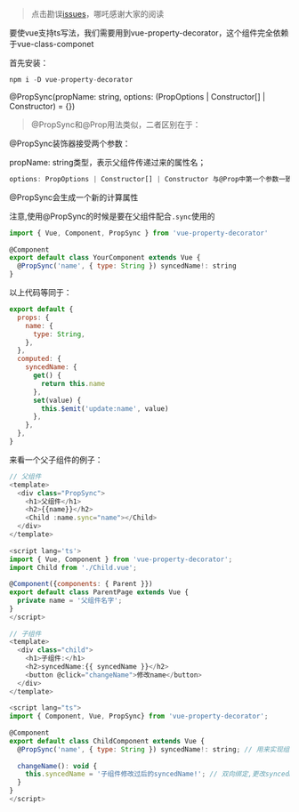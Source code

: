 > 点击勘误[issues](https://github.com/webVueBlog/learn-web/issues)，哪吒感谢大家的阅读

要使vue支持ts写法，我们需要用到vue-property-decorator，这个组件完全依赖于vue-class-componet

首先安装：

```js
npm i -D vue-property-decorator
```

@PropSync(propName: string, options: (PropOptions | Constructor[] | Constructor) = {})

> @PropSync和@Prop用法类似，二者区别在于：

@PropSync装饰器接受两个参数：

propName: string类型，表示父组件传递过来的属性名；

```js
options: PropOptions | Constructor[] | Constructor 与@Prop中第一个参数一致；
```

@PropSync会生成一个新的计算属性

注意,使用@PropSync的时候是要在父组件配合`.sync`使用的

```js
import { Vue, Component, PropSync } from 'vue-property-decorator'
 
@Component
export default class YourComponent extends Vue {
  @PropSync('name', { type: String }) syncedName!: string
}
```

以上代码等同于：

```js
export default {
  props: {
    name: {
      type: String,
    },
  },
  computed: {
    syncedName: {
      get() {
        return this.name
      },
      set(value) {
        this.$emit('update:name', value)
      },
    },
  },
}
```

来看一个父子组件的例子：

```js
// 父组件
<template>
  <div class="PropSync">
    <h1>父组件</h1>
    <h2>{{name}}</h2>
    <Child :name.sync="name"></Child>
  </div>
</template>
 
<script lang='ts'>
import { Vue, Component } from 'vue-property-decorator';
import Child from './Child.vue';
 
@Component({components: { Parent }})
export default class ParentPage extends Vue {
  private name = '父组件名字';
}
</script>
 
// 子组件
<template>
  <div class="child">
    <h1>子组件:</h1>
    <h2>syncedName:{{ syncedName }}</h2>
    <button @click="changeName">修改name</button>
  </div>
</template>
 
<script lang="ts">
import { Component, Vue, PropSync} from 'vue-property-decorator';
 
@Component
export default class ChildComponent extends Vue {
  @PropSync('name', { type: String }) syncedName!: string; // 用来实现组件的双向绑定,子组件可以更改父组件穿过来的值
 
  changeName(): void {
    this.syncedName = '子组件修改过后的syncedName!'; // 双向绑定,更改syncedName会更改父组件的name
  }
}
</script>
```